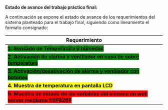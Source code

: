 **Estado de avance del trabajo práctico final:**

A continuación se expone el estado de avance de los requerimientos del sistema planteado para el trabajo final, siguiendo como lineamiento el formato consignado:

| Requerimiento |
| --- |
| <span style="background-color: green; color: black">**1. Sensado de Temperatura y humedad**</span> |
| <span style="background-color: green; color: black">**2. Activación de alarma y ventilador en caso de sobre temperatura**</span> |
| <span style="background-color: green; color: black">**3. Activación/desativación de alarma y ventilador con botones**</span> |
| <span style="background-color: yellow; color: black">**4. Muestra de temperatura en pantalla LCD**</span> |
| <span style="background-color: red; color: black">**5. Muestra de estado de las variables del sistema en web server mediante ESP8266**</span> |